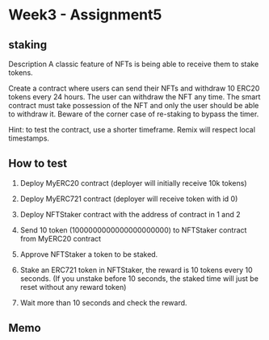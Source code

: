 # Week3 - Assignment5

## staking

Description
A classic feature of NFTs is being able to receive them to stake tokens.

Create a contract where users can send their NFTs and withdraw 10 ERC20 tokens every 24 hours. The user can withdraw the NFT any time. The smart contract must take possession of the NFT and only the user should be able to withdraw it. Beware of the corner case of re-staking to bypass the timer.

Hint: to test the contract, use a shorter timeframe. Remix will respect local timestamps.

## How to test

1. Deploy MyERC20 contract (deployer will initially receive 10k tokens)

2. Deploy MyERC721 contract (deployer will receive token with id 0)

3. Deploy NFTStaker contract with the address of contract in 1 and 2

4. Send 10 token (1000000000000000000000) to NFTStaker contract from MyERC20 contract

5. Approve NFTStaker a token to be staked.

6. Stake an ERC721 token in NFTStaker, the reward is 10 tokens every 10 seconds.
   (If you unstake before 10 seconds, the staked time will just be reset without any reward token)

7. Wait more than 10 seconds and check the reward.

## Memo
